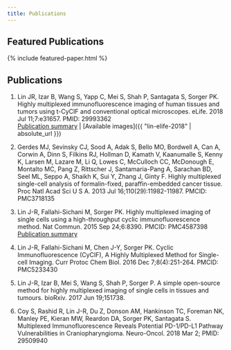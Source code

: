 ```yaml
---
title: Publications
---
```


## Featured Publications

{% include featured-paper.html %}

## Publications

1. Lin JR, Izar B, Wang S, Yapp C, Mei S, Shah P, Santagata S, Sorger PK. Highly 
   multiplexed immunofluorescence imaging of human tissues and tumors using t-CyCIF 
   and conventional optical microscopes. eLife. 2018 Jul 11;7:e31657. PMID: 29993362
   <br/>
   [Publication summary](http://lincs.hms.harvard.edu/lin-elife-2018/) | [Available images]({{ "lin-elife-2018" | absolute_url }})

1. Gerdes MJ, Sevinsky CJ, Sood A, Adak S, Bello MO, Bordwell A, Can A, Corwin
   A, Dinn S, Filkins RJ, Hollman D, Kamath V, Kaanumalle S, Kenny K, Larsen M,
   Lazare M, Li Q, Lowes C, McCulloch CC, McDonough E, Montalto MC, Pang Z,
   Rittscher J, Santamaria-Pang A, Sarachan BD, Seel ML, Seppo A, Shaikh K, Sui
   Y, Zhang J, Ginty F. Highly multiplexed single-cell analysis of
   formalin-fixed, paraffin-embedded cancer tissue. Proc Natl Acad Sci U S A.
   2013 Jul 16;110(29):11982-11987. PMCID: PMC3718135

1. Lin J-R, Fallahi-Sichani M, Sorger PK. Highly multiplexed imaging of single
   cells using a high-throughput cyclic immunofluorescence method. Nat Commun.
   2015 Sep 24;6:8390. PMCID: PMC4587398
   <br/>
   [Publication summary](http://lincs.hms.harvard.edu/lin-natcommun-2015/)

1. Lin J-R, Fallahi-Sichani M, Chen J-Y, Sorger PK. Cyclic Immunofluorescence
   (CyCIF), A Highly Multiplexed Method for Single-cell Imaging. Curr Protoc
   Chem Biol. 2016 Dec 7;8(4):251-264. PMCID: PMC5233430

1. Lin J-R, Izar B, Mei S, Wang S, Shah P, Sorger P. A simple open-source method
   for highly multiplexed imaging of single cells in tissues and tumours.
   bioRxiv. 2017 Jun 19;151738.

1. Coy S, Rashid R, Lin J-R, Du Z, Donson AM, Hankinson TC, Foreman NK, Manley
   PE, Kieran MW, Reardon DA, Sorger PK, Santagata S. Multiplexed
   Immunofluorescence Reveals Potential PD-1/PD-L1 Pathway Vulnerabilities in
   Craniopharyngioma. Neuro-Oncol. 2018 Mar 2; PMID: 29509940